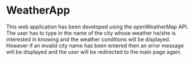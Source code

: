 # WeatherApp

This web application has been developed using the openWeatherMap API. The user has to type in the name of the city whose weather he/she is interested in knowing and the weather conditions will be displayed. However if an invalid city name has been entered then an error message will be displayed and the user will be redirected to the main page again.
